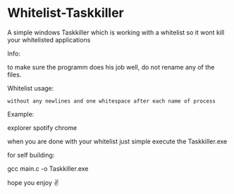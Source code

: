 # Whitelist-Taskkiller
A simple windows Taskkiller which is working with a whitelist so it wont kill your whitelisted applications

Info: 

to make sure the programm does his job well, do not rename any of the files.

Whitelist usage:

  <process> <process> <process>
  
    without any newlines and one whitespace after each name of process


Example:

explorer spotify chrome


when you are done with your whitelist just simple execute the Taskkiller.exe 



for self building:

gcc main.c -o Taskkiller.exe


hope you enjoy ✌
